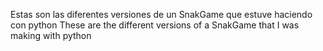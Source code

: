 Estas son las diferentes versiones de un SnakGame que estuve haciendo con python
These are the different versions of a SnakGame that I was making with python
